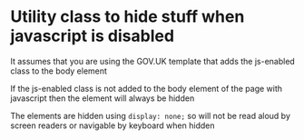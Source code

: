 # Utility class to hide stuff when javascript is disabled 

It assumes that you are using the GOV.UK template that adds the js-enabled class to the body element 

If the js-enabled class is not added to the body element of the page with javascript then the element will always be hidden

The elements are hidden using `display: none;` so will not be read aloud by screen readers or navigable by keyboard when hidden